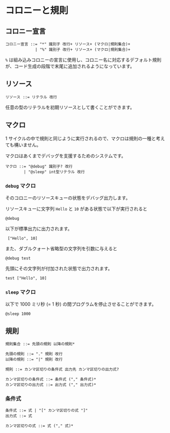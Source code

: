 # コロニーと規則

## コロニー宣言

```
コロニー宣言 ::= "*" 識別子 改行+ リソース+ (マクロ|規則集合)+
             | "%" 識別子 改行+ リソース+ (マクロ|規則集合)+
```

`%` は組み込みコロニーの宣言に使用し、コロニー名に対応するデフォルト規則が、コード生成の段階で末尾に追加されるようになっています。

## リソース

```
リソース ::= リテラル 改行
```

任意の型のリテラルを初期リソースとして書くことができます。

## マクロ

1 サイクルの中で規則と同じように実行されるので、マクロは規則の一種と考えても構いません。

マクロはあくまでデバッグを支援するためのシステムです。

```
マクロ ::= "@debug" 識別子? 改行
        | "@sleep" int型リテラル 改行
```

### `debug` マクロ

そのコロニーのリソースキューの状態をデバッグ出力します。

リソースキューに文字列 `Hello` と `10` がある状態で以下が実行されると
```
@debug
```
以下が標準出力に出力されます。
```
 ["Hello", 10]
```

また、ダブルクォート省略型の文字列を引数に与えると
```
@debug test
```
先頭にその文字列が付加された状態で出力されます。
```
test ["Hello", 10]
```

### `sleep` マクロ

以下で 1000 ミリ秒 (= 1 秒) の間プログラムを停止させることができます。

```
@sleep 1000
```

## 規則

```
規則集合 ::= 先頭の規則 以降の規則*

先頭の規則 ::= "." 規則 改行
以降の規則 ::= "|" 規則 改行

規則 ::= カンマ区切りの条件式 出力先 カンマ区切りの出力式?

カンマ区切りの条件式 ::= 条件式 ("," 条件式)*
カンマ区切りの出力式 ::= 出力式 ("," 出力式)*
```

### 条件式

```
条件式 ::= 式 | "[" カンマ区切りの式 "]"
出力式 ::= 式

カンマ区切りの式 ::= 式 ("," 式)*
```
